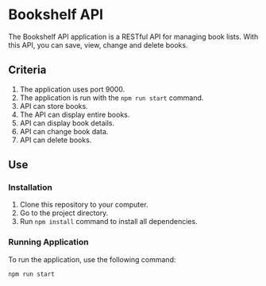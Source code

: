 # Bookshelf API

The Bookshelf API application is a RESTful API for managing book lists. With this API, you can save, view, change and delete books.

## Criteria

1. The application uses port 9000.
2. The application is run with the `npm run start` command.
3. API can store books.
4. The API can display entire books.
5. API can display book details.
6. API can change book data.
7. API can delete books.

## Use

### Installation

1. Clone this repository to your computer.
2. Go to the project directory.
3. Run `npm install` command to install all dependencies.

### Running Application

To run the application, use the following command:

```bash
npm run start